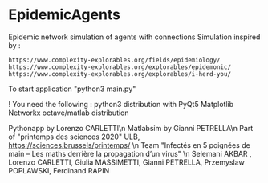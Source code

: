 # EpidemicAgents
Epidemic network simulation of agents with connections
Simulation inspired by :

    https://www.complexity-explorables.org/fields/epidemiology/
    https://www.complexity-explorables.org/explorables/epidemonic/
    https://www.complexity-explorables.org/explorables/i-herd-you/

To start application "python3 main.py"

! You need the following :
    python3 distribution with
        PyQt5
        Matplotlib
        Networkx
    octave/matlab distribution

Pythonapp by Lorenzo CARLETTI\n
Matlabsim by Gianni PETRELLA\n
Part of "printemps des sciences 2020" ULB, https://sciences.brussels/printemps/ \n
Team "Infectés en 5 poignées de main – Les maths derrière la propagation d’un virus" \n
Selemani AKBAR , Lorenzo CARLETTI, Giulia MASSIMETTI, Gianni PETRELLA, Przemyslaw POPLAWSKI, Ferdinand RAPIN
